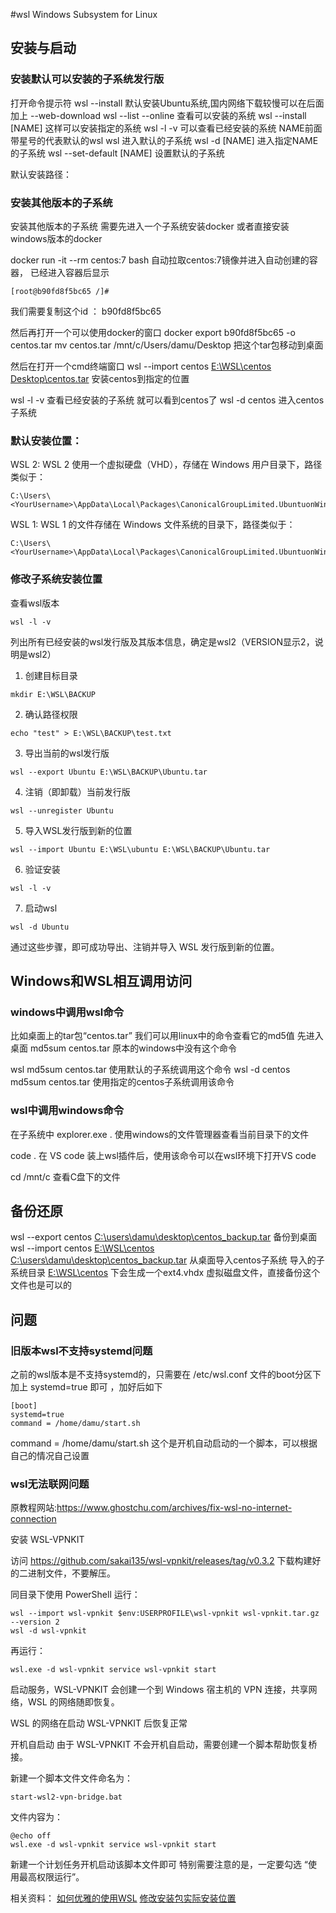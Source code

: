 #wsl   Windows Subsystem for Linux 
## 安装与启动
### 安装默认可以安装的子系统发行版
打开命令提示符
wsl --install   默认安装Ubuntu系统,国内网络下载较慢可以在后面加上 --web-download
wsl --list --online 查看可以安装的系统
wsl --install [NAME] 这样可以安装指定的系统
wsl -l -v 可以查看已经安装的系统  NAME前面带星号的代表默认的wsl
wsl  进入默认的子系统
wsl -d [NAME] 进入指定NAME的子系统
wsl --set-default [NAME] 设置默认的子系统

默认安装路径：
### 安装其他版本的子系统
安装其他版本的子系统 需要先进入一个子系统安装docker 或者直接安装windows版本的docker

docker run -it --rm centos:7 bash  自动拉取centos:7镜像并进入自动创建的容器， 已经进入容器后显示

```
[root@b90fd8f5bc65 /]#
```
我们需要复制这个id ：  b90fd8f5bc65

然后再打开一个可以使用docker的窗口
docker export b90fd8f5bc65 -o centos.tar 
mv centos.tar /mnt/c/Users/damu/Desktop  把这个tar包移动到桌面

然后在打开一个cmd终端窗口
wsl --import centos <u>E:\WSL\centos</u> <u>Desktop\centos.tar</u>  安装centos到指定的位置

wsl -l -v  查看已经安装的子系统  就可以看到centos了
wsl -d centos  进入centos子系统

### 默认安装位置：
WSL 2: WSL 2 使用一个虚拟硬盘（VHD），存储在 Windows 用户目录下，路径类似于：
```
C:\Users\<YourUsername>\AppData\Local\Packages\CanonicalGroupLimited.UbuntuonWindows_<version>\LocalState\ext4.vhdx
```

WSL 1: WSL 1 的文件存储在 Windows 文件系统的目录下，路径类似于：
```
C:\Users\<YourUsername>\AppData\Local\Packages\CanonicalGroupLimited.UbuntuonWindows_<version>\LocalState\rootfs
```

### 修改子系统安装位置
查看wsl版本
```
wsl -l -v
```
列出所有已经安装的wsl发行版及其版本信息，确定是wsl2（VERSION显示2，说明是wsl2）

1. 创建目标目录
```
mkdir E:\WSL\BACKUP
```
2. 确认路径权限
```
echo "test" > E:\WSL\BACKUP\test.txt
```
3. 导出当前的wsl发行版
```
wsl --export Ubuntu E:\WSL\BACKUP\Ubuntu.tar
```
4. 注销（即卸载）当前发行版
```
wsl --unregister Ubuntu
```
5. 导入WSL发行版到新的位置
```
wsl --import Ubuntu E:\WSL\ubuntu E:\WSL\BACKUP\Ubuntu.tar
```
6. 验证安装
```
wsl -l -v
```
7. 启动wsl
```
wsl -d Ubuntu
```
通过这些步骤，即可成功导出、注销并导入 WSL 发行版到新的位置。


## Windows和WSL相互调用访问
### windows中调用wsl命令
比如桌面上的tar包“centos.tar” 我们可以用linux中的命令查看它的md5值
先进入桌面
md5sum centos.tar  原本的windows中没有这个命令

wsl md5sum centos.tar  使用默认的子系统调用这个命令
wsl -d centos md5sum centos.tar  使用指定的centos子系统调用该命令

### wsl中调用windows命令
在子系统中
explorer.exe .    使用windows的文件管理器查看当前目录下的文件

code .  在 VS code 装上wsl插件后，使用该命令可以在wsl环境下打开VS code

cd /mnt/c   查看C盘下的文件


## 备份还原

wsl --export centos <u>C:\users\damu\desktop\centos_backup.tar</u>  备份到桌面
wsl --import centos  <u>E:\WSL\centos</u> <u>C:\users\damu\desktop\centos_backup.tar</u> 从桌面导入centos子系统
导入的子系统目录 <u>E:\WSL\centos</u> 下会生成一个ext4.vhdx 虚拟磁盘文件，直接备份这个文件也是可以的


## 问题
### 旧版本wsl不支持systemd问题
之前的wsl版本是不支持systemd的，只需要在 /etc/wsl.conf 文件的boot分区下加上 systemd=true 即可 ，加好后如下

``` cat /etc/wsl.conf
[boot]
systemd=true
command = /home/damu/start.sh
```
command = /home/damu/start.sh 这个是开机自动启动的一个脚本，可以根据自己的情况自己设置

### wsl无法联网问题
原教程网站:https://www.ghostchu.com/archives/fix-wsl-no-internet-connection

安装 WSL-VPNKIT

访问 https://github.com/sakai135/wsl-vpnkit/releases/tag/v0.3.2 下载构建好的二进制文件，不要解压。

同目录下使用 PowerShell 运行：

```
wsl --import wsl-vpnkit $env:USERPROFILE\wsl-vpnkit wsl-vpnkit.tar.gz --version 2
wsl -d wsl-vpnkit
```

再运行：

```
wsl.exe -d wsl-vpnkit service wsl-vpnkit start
```

启动服务，WSL-VPNKIT 会创建一个到 Windows 宿主机的 VPN 连接，共享网络，WSL 的网络随即恢复。

WSL 的网络在启动 WSL-VPNKIT 后恢复正常

开机自启动
由于 WSL-VPNKIT 不会开机自启动，需要创建一个脚本帮助恢复桥接。

新建一个脚本文件文件命名为：
```
start-wsl2-vpn-bridge.bat
```

文件内容为：
```
@echo off
wsl.exe -d wsl-vpnkit service wsl-vpnkit start
```

新建一个计划任务开机启动该脚本文件即可
特别需要注意的是，一定要勾选 “使用最高权限运行”。




相关资料：
[如何优雅的使用WSL](https://www.bilibili.com/video/BV1Ku4y1f7nq/?share_source=copy_web&vd_source=**f2fa7181cec391d8d313fc7ffb8e1302)
[修改安装包实际安装位置](http://t.csdnimg.cn/TRbcX)